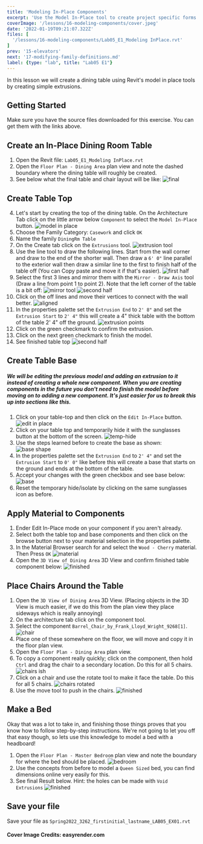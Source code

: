 ```yaml
---
title: 'Modeling In-Place Components'
excerpt: 'Use the Model In-Place tool to create project specific forms'
coverImage: '/lessons/16-modeling-components/cover.jpeg'
date: '2022-01-19T09:21:07.322Z'
files: [
  '/lessons/16-modeling-components/Lab05_E1_Modeling InPlace.rvt'
]
prev: '15-elevators'
next: '17-modifying-family-definitions.md'
label: {type: "lab", title: "Lab05 E1"}
---
```


In this lesson we will create a dining table using Revit's model in place tools by creating simple extrusions.

## Getting Started

Make sure you have the source files downloaded for this exercise. You can get them with the links above.

## Create an In-Place Dining Room Table

1. Open the Revit file: ``Lab05_E1_Modeling InPlace.rvt``
2. Open the ``Floor Plan - Dining Area`` plan view and note the dashed boundary where the dining table will roughly be created.
3. See below what the final table and chair layout will be like:
![final](/lessons/16-modeling-components/pushed-in-chairs.png)

## Create Table Top

4. Let's start by creating the top of the dining table. On the Architecture Tab click on the little arrow below ``Component`` to select the ``Model In-Place`` button.
![model in place](/lessons/16-modeling-components/model-in-place.png)
5. Choose the Family Category: ``Casework`` and click ``OK``
6. Name the family ``DiningRm Table``
7. On the Create tab click on the ``Extrusions`` tool.
![extrusion tool](/lessons/16-modeling-components/extrusion.png)
8. Use the line tool to draw the following lines. Start from the wall corner and draw to the end of the shorter wall. Then draw a ``6' 0"`` line parallel to the exterior wall then draw a similar line to the first to finish half of the table off (You can Copy paste and move it if that's easier).
![first half](/lessons/16-modeling-components/first-half.png)
9. Select the first 3 lines and mirror them with the ``Mirror - Draw Axis`` tool (Draw a line from point 1 to point 2). Note that the left corner of the table is a bit off:
![mirror tool](/lessons/16-modeling-components/mirror.png)
![second half](/lessons/16-modeling-components/seccond-half.png)
10. Click on the off lines and move their vertices to connect with the wall better.
![aligned](/lessons/16-modeling-components/aligned.png)
11. In the properties palette set the ``Extrusion End`` to ``2' 8"`` and set the ``Extrusion Start`` to ``2' 4"`` this will create a 4" thick table with the bottom of the table 2' 4" off the ground.
![extrusion points](/lessons/16-modeling-components/extrusion-points.png)
12. Click on the green checkmark to confirm the extrusion.
13. Click on the next green checkmark to finish the model.
14. See finished table top
![second half](/lessons/16-modeling-components/tabletop.png)

## Create Table Base

##### We will be editing the previous model and adding an extrusion to it instead of creating a whole new component. When you are creating components in the future you don't need to finish the model before moving on to adding a new component. It's just easier for us to break this up into sections like this.
1. Click on your table-top and then click on the ``Edit In-Place`` button.
![edit in place](/lessons/16-modeling-components/edit-in-place.png)
2. Click on your table top and temporarily hide it with the sunglasses button at the bottom of the screen.
![temp-hide](/lessons/16-modeling-components/temp-hide.png)
3. Use the steps learned before to create the base as shown:
![base shape](/lessons/16-modeling-components/base-shape.png)
4. In the properties palette set the ``Extrusion End`` to ``2' 4"`` and set the ``Extrusion Start`` to ``0' 0"`` like before this will create a base that starts on the ground and ends at the bottom of the table.
5. Accept your changes with the green checkbox and see base below:
![base](/lessons/16-modeling-components/base.png)
6. Reset the temporary hide/isolate by clicking on the same sunglasses icon as before.

## Apply Material to Components

1. Ender Edit In-Place mode on your component if you aren't already.
2. Select both the table top and base components and then click on the browse button next to your material selection in the properties palette.
3. In the Material Browser search for and select the ``Wood - Cherry`` material. Then Press ``OK``
![material](/lessons/16-modeling-components/material.png)
4. Open the ``3D View of Dining Area`` 3D View and confirm finished table component below:
![finished](/lessons/16-modeling-components/finished.png)

## Place Chairs Around the Table

1. Open the ``3D View of Dining Area`` 3D View. (Placing objects in the 3D View is much easier, if we do this from the plan view they place sideways which is really annoying)
2. On the architecture tab click on the component tool.
3. Select the component ``Barrel_Chair_by_Frank_Lloyd_Wright_9268[1]``.
![chair](/lessons/16-modeling-components/chair.png)
4. Place one of these somewhere on the floor, we will move and copy it in the floor plan view.
5. Open the ``Floor Plan - Dining Area`` plan view.
6. To copy a component really quickly; click on the component, then hold ``Ctrl`` and drag the chair to a secondary location. Do this for all 5 chairs.
![chairs ish](/lessons/16-modeling-components/chairs-ish.png)
7. Click on a chair and use the rotate tool to make it face the table. Do this for all 5 chairs.
![chairs rotated](/lessons/16-modeling-components/rotated-chairs.png)
8. Use the move tool to push in the chairs.
![finished](/lessons/16-modeling-components/pushed-in-chairs.png)

## Make a Bed

Okay that was a lot to take in, and finishing those things proves that you know how to follow step-by-step instructions. We're not going to let you off that easy though, so lets use this knowledge to model a bed with a headboard!

1. Open the ``Floor Plan - Master Bedroom`` plan view and note the boundary for where the bed should be placed.
![bedroom](/lessons/16-modeling-components/bedroom.png)
2. Use the concepts from before to model a ``Queen Sized`` bed, you can find dimensions online very easily for this.
3. See final Result below. Hint: the holes can be made with ``Void Extrusions``
![finished](/lessons/16-modeling-components/finished-bed.png)

## Save your file

Save your file as ``Spring2022_3262_firstinitial_lastname_LAB05_EX01.rvt``

#### Cover Image Credits: easyrender.com